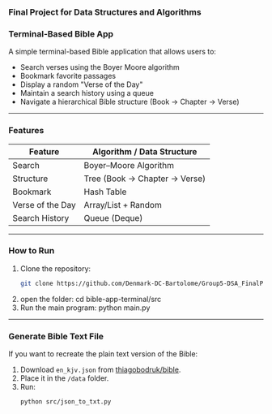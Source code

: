 ### **Final Project for Data Structures and Algorithms**

### **Terminal-Based Bible App**

A simple terminal-based Bible application that allows users to:

- Search verses using the Boyer Moore algorithm
- Bookmark favorite passages
- Display a random "Verse of the Day"
- Maintain a search history using a queue
- Navigate a hierarchical Bible structure (Book → Chapter → Verse)

<hr>

### **Features**

| Feature | Algorithm / Data Structure |
|----------|----------------------------|
| Search | Boyer–Moore Algorithm |
| Structure | Tree (Book → Chapter → Verse) |
| Bookmark | Hash Table |
| Verse of the Day | Array/List + Random |
| Search History | Queue (Deque) |

<hr>

### **How to Run**

1. Clone the repository:
   ```bash
   git clone https://github.com/Denmark-DC-Bartolome/Group5-DSA_FinalProject.git
   ```
2. open the folder:
    cd bible-app-terminal/src
3. Run the main program:
    python main.py

<hr>

### **Generate Bible Text File**
If you want to recreate the plain text version of the Bible:
1. Download `en_kjv.json` from [thiagobodruk/bible](https://github.com/thiagobodruk/bible).
2. Place it in the `/data` folder.
3. Run:
   ```bash
   python src/json_to_txt.py
   ```